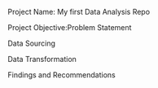Project Name: My first Data Analysis Repo


Project Objective:Problem Statement



Data Sourcing



Data Transformation




Findings and Recommendations
